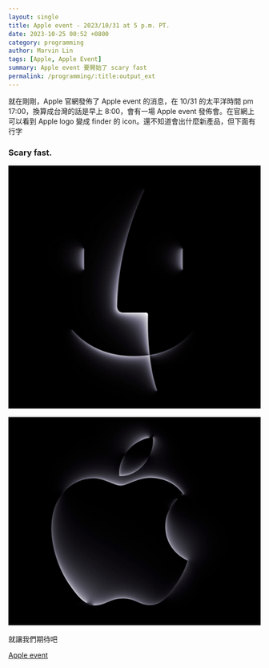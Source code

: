 ```yaml
---
layout: single
title: Apple event - 2023/10/31 at 5 p.m. PT.
date: 2023-10-25 00:52 +0800
category: programming
author: Marvin Lin
tags: [Apple, Apple Event]
summary: Apple event 要開始了 scary fast
permalink: /programming/:title:output_ext
---
```


就在剛剛，Apple 官網發佈了 Apple event 的消息，在 10/31 的太平洋時間 pm 17:00，換算成台灣的話是早上 8:00，會有一場 Apple event 發佈會。在官網上可以看到 Apple logo 變成 finder 的 icon。還不知道會出什麼新產品，但下面有行字

### Scary fast.

![Apple event logo](/assets/programming/apple-event2023/apple_event_20231031_logo1.png)

![Apple event logo](/assets/programming/apple-event2023/apple_event_20231031_logo2.png)

就讓我們期待吧

[Apple event](https://www.apple.com/apple-events/)